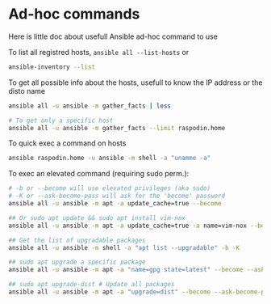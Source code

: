 # Ad-hoc commands

Here is little doc about usefull Ansible ad-hoc command to use

To list all registred hosts, `ansible all --list-hosts` or 
``` bash 
ansible-inventory --list 
```

To get all possible info about the hosts, usefull to know the IP address or the disto name

```bash
ansible all -u ansible -m gather_facts | less

# To get only a specific host
ansible all -u ansible -m gather_facts --limit raspodin.home
```

To quick exec a command on hosts

```bash
ansible raspodin.home -u ansible -m shell -a "unamme -a"
```

To exec an elevated command (requiring sudo perm.):

``` bash
# -b or --become will use elevated privileges (aka sudo)
# -K or --ask-become-pass will ask for the 'become' password
ansible all -u ansible -m apt -a update_cache=true --become

## Or sudo apt update && sudo apt install vim-nox
ansible all -u ansible -m apt -a update_cache=true -a name=vim-nox --become --ask-become-pass

## Get the list of upgradable packages
ansible all -u ansible -m shell -a "apt list --upgradable" -b -K

## sudo apt upgrade a specific package 
ansible all -u ansible -m apt -a "name=gpg state=latest" --become --ask-become-pass

## sudo apt upgrade-dist # Update all packages
ansible all -u ansible -m apt -a "upgrade=dist" --become --ask-become-pass
```

